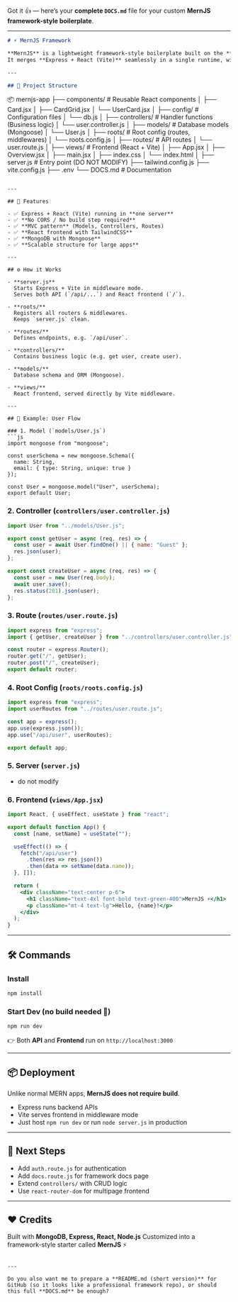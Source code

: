 Got it 👍 — here’s your **complete `DOCS.md`** file for your custom **MernJS framework-style boilerplate**.

---

```markdown
# ⚡ MernJS Framework

**MernJS** is a lightweight framework-style boilerplate built on the **MERN stack**.  
It merges **Express + React (Vite)** seamlessly in a single runtime, without requiring separate builds or CORS setup.

---

## 📂 Project Structure

```

📦 mernjs-app
├── components/       # Reusable React components
│   ├── Card.jsx
│   ├── CardGrid.jsx
│   └── UserCard.jsx
│
├── config/           # Configuration files
│   └── db.js
│
├── controllers/      # Handler functions (Business logic)
│   └── user.controller.js
│
├── models/           # Database models (Mongoose)
│   └── User.js
│
├── roots/            # Root config (routes, middlewares)
│   └── roots.config.js
│
├── routes/           # API routes
│   └── user.route.js
│
├── views/            # Frontend (React + Vite)
│   ├── App.jsx
│   ├── Overview\.jsx
│   ├── main.jsx
│   ├── index.css
│   └── index.html
│
├── server.js         # Entry point (DO NOT MODIFY)
├── tailwind.config.js
├── vite.config.js
├── .env
└── DOCS.md           # Documentation

````

---

## 🚀 Features

- ✅ Express + React (Vite) running in **one server**
- ✅ **No CORS / No build step required**
- ✅ **MVC pattern** (Models, Controllers, Routes)
- ✅ **React frontend with TailwindCSS**
- ✅ **MongoDB with Mongoose**
- ✅ **Scalable structure for large apps**

---

## ⚙️ How it Works

- **server.js**  
  Starts Express + Vite in middleware mode.  
  Serves both API (`/api/...`) and React frontend (`/`).

- **roots/**  
  Registers all routers & middlewares.  
  Keeps `server.js` clean.

- **routes/**  
  Defines endpoints, e.g. `/api/user`.

- **controllers/**  
  Contains business logic (e.g. get user, create user).

- **models/**  
  Database schema and ORM (Mongoose).

- **views/**  
  React frontend, served directly by Vite middleware.

---

## 📌 Example: User Flow

### 1. Model (`models/User.js`)
```js
import mongoose from "mongoose";

const userSchema = new mongoose.Schema({
  name: String,
  email: { type: String, unique: true }
});

const User = mongoose.model("User", userSchema);
export default User;
````

### 2. Controller (`controllers/user.controller.js`)

```js
import User from "../models/User.js";

export const getUser = async (req, res) => {
  const user = await User.findOne() || { name: "Guest" };
  res.json(user);
};

export const createUser = async (req, res) => {
  const user = new User(req.body);
  await user.save();
  res.status(201).json(user);
};
```

### 3. Route (`routes/user.route.js`)

```js
import express from "express";
import { getUser, createUser } from "../controllers/user.controller.js";

const router = express.Router();
router.get("/", getUser);
router.post("/", createUser);
export default router;
```

### 4. Root Config (`roots/roots.config.js`)

```js
import express from "express";
import userRoutes from "../routes/user.route.js";

const app = express();
app.use(express.json());
app.use("/api/user", userRoutes);

export default app;
```

### 5. Server (`server.js`)

 - do not modify

### 6. Frontend (`views/App.jsx`)

```jsx
import React, { useEffect, useState } from "react";

export default function App() {
  const [name, setName] = useState("");

  useEffect(() => {
    fetch("/api/user")
      .then(res => res.json())
      .then(data => setName(data.name));
  }, []);

  return (
    <div className="text-center p-6">
      <h1 className="text-4xl font-bold text-green-400">MernJS ⚡</h1>
      <p className="mt-4 text-lg">Hello, {name}!</p>
    </div>
  );
}
```

---

## 🛠️ Commands

### Install

```sh
npm install
```

### Start Dev (no build needed 🚀)

```sh
npm run dev
```

👉 Both **API** and **Frontend** run on `http://localhost:3000`

---

## 📦 Deployment

Unlike normal MERN apps, **MernJS does not require build**.

* Express runs backend APIs
* Vite serves frontend in middleware mode
* Just host `npm run dev` or run `node server.js` in production

---

## 🧩 Next Steps

* Add `auth.route.js` for authentication
* Add `docs.route.js` for framework docs page
* Extend `controllers/` with CRUD logic
* Use `react-router-dom` for multipage frontend

---

## ❤️ Credits

Built with **MongoDB, Express, React, Node.js**
Customized into a framework-style starter called **MernJS** ⚡

```

---

Do you also want me to prepare a **README.md (short version)** for GitHub (so it looks like a professional framework repo), or should this full **DOCS.md** be enough?
```
